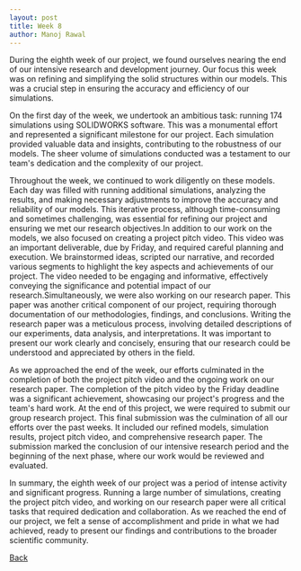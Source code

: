 ```yaml
---
layout: post
title: Week 8
author: Manoj Rawal
---
```


During the eighth week of our project, we found ourselves nearing the end of our intensive research and development journey. Our focus this week was on refining and simplifying the solid structures within our models. This was a crucial step in ensuring the accuracy and efficiency of our simulations.

On the first day of the week, we undertook an ambitious task: running 174 simulations using SOLIDWORKS software. This was a monumental effort and represented a significant milestone for our project. Each simulation provided valuable data and insights, contributing to the robustness of our models. The sheer volume of simulations conducted was a testament to our team's dedication and the complexity of our project.

Throughout the week, we continued to work diligently on these models. Each day was filled with running additional simulations, analyzing the results, and making necessary adjustments to improve the accuracy and reliability of our models. This iterative process, although time-consuming and sometimes challenging, was essential for refining our project and ensuring we met our research objectives.In addition to our work on the models, we also focused on creating a project pitch video. This video was an important deliverable, due by Friday, and required careful planning and execution. We brainstormed ideas, scripted our narrative, and recorded various segments to highlight the key aspects and achievements of our project. The video needed to be engaging and informative, effectively conveying the significance and potential impact of our research.Simultaneously, we were also working on our research paper. This paper was another critical component of our project, requiring thorough documentation of our methodologies, findings, and conclusions. Writing the research paper was a meticulous process, involving detailed descriptions of our experiments, data analysis, and interpretations. It was important to present our work clearly and concisely, ensuring that our research could be understood and appreciated by others in the field.

As we approached the end of the week, our efforts culminated in the completion of both the project pitch video and the ongoing work on our research paper. The completion of the pitch video by the Friday deadline was a significant achievement, showcasing our project's progress and the team's hard work.
At the end of this project, we were required to submit our group research project. This final submission was the culmination of all our efforts over the past weeks. It included our refined models, simulation results, project pitch video, and comprehensive research paper. The submission marked the conclusion of our intensive research period and the beginning of the next phase, where our work would be reviewed and evaluated.

In summary, the eighth week of our project was a period of intense activity and significant progress. Running a large number of simulations, creating the project pitch video, and working on our research paper were all critical tasks that required dedication and collaboration. As we reached the end of our project, we felt a sense of accomplishment and pride in what we had achieved, ready to present our findings and contributions to the broader scientific community.


[Back](./)
